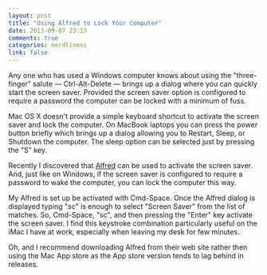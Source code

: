 ```yaml
---
layout: post
title: "Using Alfred to Lock Your Computer"
date: 2013-09-07 23:13
comments: true
categories: nerdliness
link: false
---
```

Any one who has used a Windows computer knows about using the "three-finger"
salute — Ctrl-Alt-Delete — brings up a dialog where you can quickly start the
screen saver. Provided the screen saver option is configured to require
a password the computer can be locked with a minimum of fuss.

Mac OS X doesn't provide a simple keyboard shortcut to activate the screen
saver and lock the computer. On MacBook laptops you can press the power button
briefly which brings up a dialog allowing you to Restart, Sleep, or Shutdown
the computer. The sleep option can be selected just by pressing the "S" key.

Recently I discovered that [Alfred](http://www.alfredapp.com "Alfred App") can
be used to activate the screen saver. And, just like on Windows, if the screen
saver is configured to require a password to wake the computer, you can lock
the computer this way.

My Alfred is set up be activated with Cmd-Space. Once the Alfred dialog is
displayed typing "sc" is enough to select "Screen Saver" from the list of
matches. So, Cmd-Space, "sc", and then pressing the "Enter" key activate the
screen saver. I find this keystroke combination particularly useful on the iMac
I have at work, especially when leaving my desk for few minutes.

Oh, and I recommend downloading Alfred from their web site rather then using
the Mac App store as the App store version tends to lag behind in releases.
